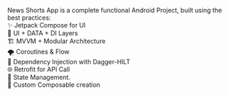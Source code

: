 News Shorts App is a complete functional Android Project, built using the best practices:<br/>
✨ Jetpack Compose for UI<br/>
🌿 UI + DATA + DI Layers<br/>
🏗️ MVVM + Modular Architecture<br/>
🌪️ Coroutines & Flow<br/>
🧩 Dependency Injection with Dagger-HILT<br/>
🌐 Retrofit for API Call<br/>
🍂 State Management.<br/>
🍃 Custom Composable creation
